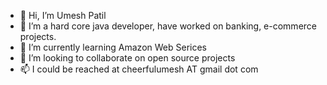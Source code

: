 - 👋 Hi, I’m Umesh Patil
- 👀 I’m a hard core java developer, have worked on banking, e-commerce projects.
- 🌱 I’m currently learning Amazon Web Serices
- 💞️ I’m looking to collaborate on open source projects
- 📫 I could be reached at cheerfulumesh AT gmail dot com

<!---
cheerfulumesh/cheerfulumesh is a ✨ special ✨ repository because its `README.md` (this file) appears on your GitHub profile.
You can click the Preview link to take a look at your changes.
--->
